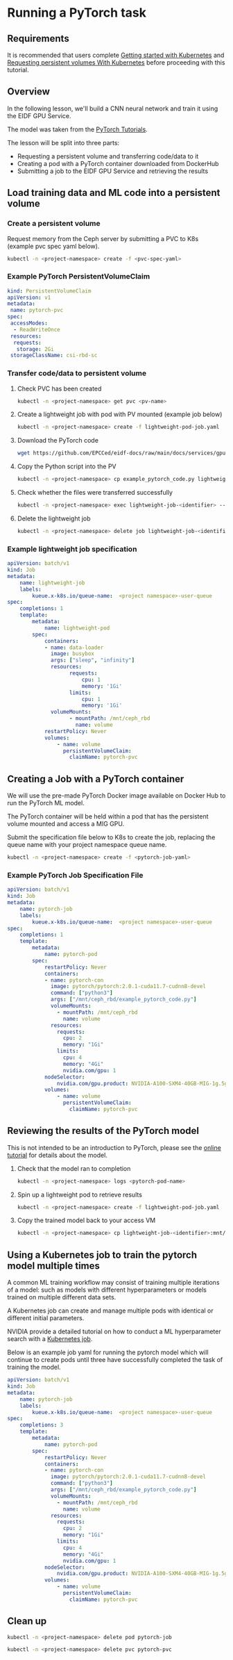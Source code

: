 # Running a PyTorch task

## Requirements

It is recommended that users complete [Getting started with Kubernetes](../L1_getting_started/#requirements) and [Requesting persistent volumes With Kubernetes](../L2_requesting_persistent_volumes/#requirements) before proceeding with this tutorial.

## Overview

In the following lesson, we'll build a CNN neural network and train it using the EIDF GPU Service.

The model was taken from the [PyTorch Tutorials](https://pytorch.org/tutorials/beginner/basics/quickstart_tutorial.html).

The lesson will be split into three parts:

- Requesting a persistent volume and transferring code/data to it
- Creating a pod with a PyTorch container downloaded from DockerHub
- Submitting a job to the EIDF GPU Service and retrieving the results

## Load training data and ML code into a persistent volume

### Create a persistent volume

Request memory from the Ceph server by submitting a PVC to K8s (example pvc spec yaml below).

``` bash
kubectl -n <project-namespace> create -f <pvc-spec-yaml>
```

### Example PyTorch PersistentVolumeClaim

``` yaml
kind: PersistentVolumeClaim
apiVersion: v1
metadata:
 name: pytorch-pvc
spec:
 accessModes:
  - ReadWriteOnce
 resources:
  requests:
   storage: 2Gi
 storageClassName: csi-rbd-sc
```

### Transfer code/data to persistent volume

1. Check PVC has been created

    ``` bash
    kubectl -n <project-namespace> get pvc <pv-name>
    ```

1. Create a lightweight job with pod with PV mounted (example job below)

    ``` bash
    kubectl -n <project-namespace> create -f lightweight-pod-job.yaml
    ```

1. Download the PyTorch code

    ``` bash
    wget https://github.com/EPCCed/eidf-docs/raw/main/docs/services/gpuservice/training/resources/example_pytorch_code.py
    ```

1. Copy the Python script into the PV

    ``` bash
    kubectl -n <project-namespace> cp example_pytorch_code.py lightweight-job-<identifier>:/mnt/ceph_rbd/
    ```

1. Check whether the files were transferred successfully

    ``` bash
    kubectl -n <project-namespace> exec lightweight-job-<identifier> -- ls /mnt/ceph_rbd
    ```

1. Delete the lightweight job

    ``` bash
    kubectl -n <project-namespace> delete job lightweight-job-<identifier>
    ```

### Example lightweight job specification

``` yaml
apiVersion: batch/v1
kind: Job
metadata:
    name: lightweight-job
    labels:
        kueue.x-k8s.io/queue-name:  <project namespace>-user-queue
spec:
    completions: 1
    template:
        metadata:
            name: lightweight-pod
        spec:
            containers:
            - name: data-loader
              image: busybox
              args: ["sleep", "infinity"]
              resources:
                    requests:
                        cpu: 1
                        memory: '1Gi'
                    limits:
                        cpu: 1
                        memory: '1Gi'
              volumeMounts:
                    - mountPath: /mnt/ceph_rbd
                      name: volume
            restartPolicy: Never
            volumes:
                - name: volume
                  persistentVolumeClaim:
                    claimName: pytorch-pvc
```

## Creating a Job with a PyTorch container

We will use the pre-made PyTorch Docker image available on Docker Hub to run the PyTorch ML model.

The PyTorch container will be held within a pod that has the persistent volume mounted and access a MIG GPU.

Submit the specification file below to K8s to create the job, replacing the queue name with your project namespace queue name.

``` bash
kubectl -n <project-namespace> create -f <pytorch-job-yaml>
```

### Example PyTorch Job Specification File

``` yaml
apiVersion: batch/v1
kind: Job
metadata:
    name: pytorch-job
    labels:
        kueue.x-k8s.io/queue-name:  <project namespace>-user-queue
spec:
    completions: 1
    template:
        metadata:
            name: pytorch-pod
        spec:
            restartPolicy: Never
            containers:
            - name: pytorch-con
              image: pytorch/pytorch:2.0.1-cuda11.7-cudnn8-devel
              command: ["python3"]
              args: ["/mnt/ceph_rbd/example_pytorch_code.py"]
              volumeMounts:
                - mountPath: /mnt/ceph_rbd
                  name: volume
              resources:
                requests:
                  cpu: 2
                  memory: "1Gi"
                limits:
                  cpu: 4
                  memory: "4Gi"
                  nvidia.com/gpu: 1
            nodeSelector:
                nvidia.com/gpu.product: NVIDIA-A100-SXM4-40GB-MIG-1g.5gb
            volumes:
                - name: volume
                  persistentVolumeClaim:
                    claimName: pytorch-pvc
```

## Reviewing the results of the PyTorch model

This is not intended to be an introduction to PyTorch, please see the [online tutorial](https://pytorch.org/tutorials/intermediate/torchvision_tutorial.html) for details about the model.

1. Check that the model ran to completion

    ``` bash
    kubectl -n <project-namespace> logs <pytorch-pod-name>
    ```

1. Spin up a lightweight pod to retrieve results

    ``` bash
    kubectl -n <project-namespace> create -f lightweight-pod-job.yaml
    ```

1. Copy the trained model back to your access VM

    ``` bash
    kubectl -n <project-namespace> cp lightweight-job-<identifier>:mnt/ceph_rbd/model.pth model.pth
    ```

## Using a Kubernetes job to train the pytorch model multiple times

A common ML training workflow may consist of training multiple iterations of a model: such as models with different hyperparameters or models trained on multiple different data sets.

A Kubernetes job can create and manage multiple pods with identical or different initial parameters.

NVIDIA provide a detailed tutorial on how to conduct a ML hyperparameter search with a [Kubernetes job](https://developer.nvidia.com/blog/kubernetes-ai-hyperparameter-search-experiments/).

Below is an example job yaml for running the pytorch model which will continue to create pods until three have successfully completed the task of training the model.

``` yaml
apiVersion: batch/v1
kind: Job
metadata:
    name: pytorch-job
    labels:
        kueue.x-k8s.io/queue-name:  <project namespace>-user-queue
spec:
    completions: 3
    template:
        metadata:
            name: pytorch-pod
        spec:
            restartPolicy: Never
            containers:
            - name: pytorch-con
              image: pytorch/pytorch:2.0.1-cuda11.7-cudnn8-devel
              command: ["python3"]
              args: ["/mnt/ceph_rbd/example_pytorch_code.py"]
              volumeMounts:
                - mountPath: /mnt/ceph_rbd
                  name: volume
              resources:
                requests:
                  cpu: 2
                  memory: "1Gi"
                limits:
                  cpu: 4
                  memory: "4Gi"
                  nvidia.com/gpu: 1
            nodeSelector:
                nvidia.com/gpu.product: NVIDIA-A100-SXM4-40GB-MIG-1g.5gb
            volumes:
                - name: volume
                  persistentVolumeClaim:
                    claimName: pytorch-pvc
```

## Clean up

``` bash
kubectl -n <project-namespace> delete pod pytorch-job

kubectl -n <project-namespace> delete pvc pytorch-pvc
```
